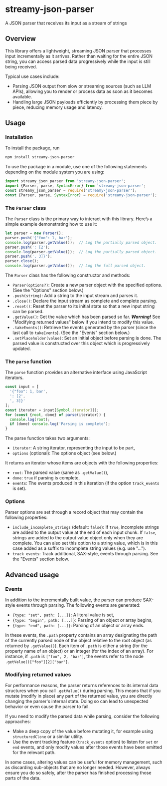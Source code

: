 # streamy-json-parser
A JSON parser that receives its input as a stream of strings

## Overview

This library offers a lightweight, streaming JSON parser that processes input incrementally as it arrives. Rather than waiting for the entire JSON string, you can access parsed data progressively while the input is still being received.

Typical use cases include:
* Parsing JSON output from slow or streaming sources (such as LLM APIs), allowing you to render or process data as soon as it becomes available.
* Handling large JSON payloads efficiently by processing them piece by piece, reducing memory usage and latency.

## Usage

### Installation

To install the package, run
```bash
npm install streamy-json-parser
```

To use the package in a module, use one of the following statements depending on the module system you are using:
```javascript
import streamy_json_parser from 'streamy-json-parser';
import {Parser, parse, SyntaxError} from 'streamy-json-parser';
const streamy_json_parser = require('streamy-json-parser');
const {Parser, parse, SyntaxError} = require('streamy-json-parser');
```

### The `Parser` class

The `Parser` class is the primary way to interact with this library. Here’s a simple
example demonstrating how to use it:
```javascript
let parser = new Parser();
parser.push('{"foo": 1, bar');
console.log(parser.getValue());  // Log the partially parsed object.
parser.push(': [2');
console.log(parser.getValue());  // Log the partially parsed object.
parser.push(', 3]}');
parser.close();
console.log(parser.getValue());  // Log the full parsed object.
```

The `Parser` class has the following constructor and methods:
* `Parser(options?)`: Create a new parser object with the specified options. (See the "Options" section below.)
* `.push(string)`: Add a string to the input stream and parses it.
* `.close()`: Declare the input stream as complete and complete parsing.
* `.reset()`: Reset the parser to its initial state so that a new input string can be parsed.
* `.getValue()`: Get the value which has been parsed so far.  ***Warning!*** See "Modifying returned values" below
if you intend to modify this value.
* `.takeEvents()`: Retrieve the events generated by the parser (since the last call to `takeEvents`).
  (See the "Events" section below.)
* `.setPlaceholder(value)`: Set an initial object before parsing is done. The parsed value is constructed
  over this object which is progressively updated.

### The `parse` function

The `parse` function provides an alternative interface using JavaScript iterators.

```javascript
const input = [
  '{"foo": 1, bar',
  ': [2',
  ', 3]}'
];
const iterator = input[Symbol.iterator]();
for (const {root, done} of parse(iterator)) {
  console.log(root);
  if (done) console.log('Parsing is complete');
}
```

The parse function takes two arguments:
* `iterator`: A string iterator, representing the input to be part,
* `options` (optional): The options object (see below.)

It returns an iterator whose items are objects with the following properties:
* `root`: The parsed value (same as `.getValue()`),
* `done`: `true` if parsing is complete,
* `events`: The events produced in this iteration (if the option `track_events` is set).

### Options

Parser options are set through a record object that may contain the following properties:
* `include_incomplete_strings` (default: `false`): If `true`, incomplete strings are added
  to the output value at the end of each input chunk. If `false`, strings are added to the
  output value object only when they are complete.  You can also set this option to a string
  value, which is in this case added as a suffix to incomplete string values (e.g. use "...").
* `track_events`: Track additional, SAX-style, events through parsing.  See the "Events" section
  below.

## Advanced usage

### Events

In addition to the incrementally built value, the parser can produce SAX-style events through
parsing. The following events are generated:
* `{type: "set", path: [...]}`: A literal value is set,
* `{type: "begin", path: [...]}`: Parsing of an object or array begins,
* `{type: "end", path: [...]}`: Parsing of an object or array ends.

In these events, the `.path` property contains an array designating the path of the currently
parsed node of the object relative to the root object (as returned by `.getValue()`). Each item
of `.path` is either a string (for the property name of an object) or an integer (for the index of an array).
For instance, if `.path` is `["foo", 2, "bar"]`, the events refer to the node `.getValue()["foo"][2]["bar"]`.

### Modifying returned values

For performance reasons, the parser returns references to its internal data structures when you call `.getValue()` during parsing. This means that if you mutate (modify in place) any part of the returned value, you are directly changing the parser's internal state. Doing so can lead to unexpected behavior or even cause the parser to fail.

If you need to modify the parsed data while parsing, consider the following approaches:
* Make a deep copy of the value before mutating it, for example using `structuredClone` or a similar utility.
* Use the event tracking feature (`track_events` option) to listen for `set` or `end` events, and only modify values after those events have been emitted for the relevant path.

In some cases, altering values can be useful for memory management, such as discarding sub-objects that are no longer needed. However, always ensure you do so safely, after the parser has finished processing those parts of the data.
